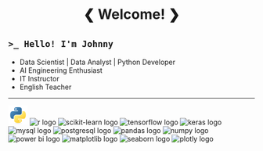 <h1 align="center"> ❮ Welcome! ❯ </h1>

##  `>_ Hello! I'm Johnny`

<div>
  <ul>
    <li>Data Scientist | Data Analyst | Python Developer</li>
    <li>AI Engineering Enthusiast</li>
    <li>IT Instructor</li>
    <li>English Teacher</li>    
  </ul>
</div>
<hr>
<div align="left">
  <p>
    <img src="https://raw.githubusercontent.com/devicons/devicon/master/icons/python/python-original.svg" width="40" height="40"/>
    <img src="https://cdn.jsdelivr.net/gh/devicons/devicon/icons/r/r-original.svg" height="40" alt="r logo" />
    <img src="https://upload.wikimedia.org/wikipedia/commons/0/05/Scikit_learn_logo_small.svg" height="40" alt="scikit-learn logo" />
    <img src="https://cdn.jsdelivr.net/gh/devicons/devicon/icons/tensorflow/tensorflow-original.svg" height="40" alt="tensorflow logo" />
    <img src="https://cdn.jsdelivr.net/gh/devicons/devicon/icons/keras/keras-original.svg" height="40" alt="keras logo" />
    <img src="https://cdn.jsdelivr.net/gh/devicons/devicon/icons/mysql/mysql-original.svg" height="40" alt="mysql logo" />
    <img src="https://cdn.jsdelivr.net/gh/devicons/devicon/icons/postgresql/postgresql-original.svg" height="40" alt="postgresql logo" />
    <img src="https://upload.wikimedia.org/wikipedia/commons/e/ed/Pandas_logo.svg" height="40" alt="pandas logo" />
    <img src="https://cdn.jsdelivr.net/gh/devicons/devicon/icons/numpy/numpy-original.svg" height="40" alt="numpy logo" />
    <img src="https://upload.wikimedia.org/wikipedia/commons/c/cf/New_Power_BI_Logo.svg" height="40" alt="power bi logo" />
    <img src="https://upload.wikimedia.org/wikipedia/commons/8/84/Matplotlib_icon.svg" height="40" alt="matplotlib logo" />
    <img src="https://seaborn.pydata.org/_static/logo-wide-lightbg.svg" height="40" alt="seaborn logo" />
    <img src="https://upload.wikimedia.org/wikipedia/commons/8/8a/Plotly-logo.png" height="40" alt="plotly logo" />
  </p>
</div>
